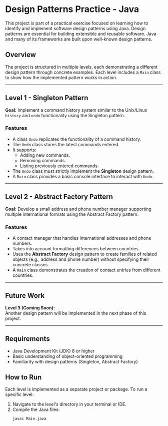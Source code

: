 # Design Patterns Practice - Java

This project is part of a practical exercise focused on learning how to identify and implement software design patterns using Java. Design patterns are essential for building extensible and reusable software. Java and many of its frameworks are built upon well-known design patterns.

## Overview

The project is structured in multiple levels, each demonstrating a different design pattern through concrete examples. Each level includes a `Main` class to show how the implemented pattern works in action.

---

## Level 1 - Singleton Pattern

**Goal:** Implement a command history system similar to the Unix/Linux `history` and `undo` functionality using the Singleton pattern.

### Features

- A class `Undo` replicates the functionality of a command history.
- The `Undo` class stores the latest commands entered.
- It supports:
  - Adding new commands.
  - Removing commands.
  - Listing previously entered commands.
- The `Undo` class must strictly implement the **Singleton** design pattern.
- A `Main` class provides a basic console interface to interact with `Undo`.

---

## Level 2 - Abstract Factory Pattern

**Goal:** Develop a small address and phone number manager supporting multiple international formats using the Abstract Factory pattern.

### Features

- A contact manager that handles international addresses and phone numbers.
- Takes into account formatting differences between countries.
- Uses the **Abstract Factory** design pattern to create families of related objects (e.g., address and phone number) without specifying their concrete classes.
- A `Main` class demonstrates the creation of contact entries from different countries.

---

## Future Work

**Level 3 (Coming Soon):**  
Another design pattern will be implemented in the next phase of this project.

---

## Requirements

- Java Development Kit (JDK) 8 or higher
- Basic understanding of object-oriented programming
- Familiarity with design patterns (Singleton, Abstract Factory)

## How to Run

Each level is implemented as a separate project or package. To run a specific level:

1. Navigate to the level's directory in your terminal or IDE.
2. Compile the Java files:
   ```bash
   javac Main.java
